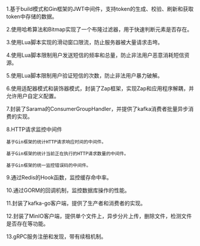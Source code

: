 1.基于build模式和Gin框架的JWT中间件，支持token的生成、校验、刷新和获取token中存储的数据。

2.使用哈希算法和Bitmap实现了一个布隆过滤器，用于快速判断元素是否存在。

3.使用Lua脚本实现的滑动窗口限流，防止服务器被大量请求击垮。

4.使用Lua脚本限制用户发送短信的频率和总量，防止非法用户恶意消耗短信资源。

5.使用Lua脚本限制用户验证短信的次数，防止非法用户暴力破解。

6.使用适配器模式和装饰器模式，封装了Zap框架，实现Zap和应用程序解耦，并允许用户自定义配置。

7.封装了Sarama的ConsumerGroupHandler，并提供了kafka消费者批量异步消费的实现。

8.HTTP请求监控中间件

    基于Gin框架的统计HTTP请求响应时间的中间件。

    基于Gin框架的统计当前正在执行的HTTP请求数量的中间件。

    基于Gin框架的统一监控错误码的中间件。

9.通过Redis的Hook函数，监控缓存命中率。

10.通过GORM的回调机制，监控数据库操作的性能。

11.封装了kafka-go客户端，提供了生产者和消费者的实现。

12.封装了MinIO客户端，提供单个文件上，异步分片上传，删除文件，检测文件是否存在等功能。

13.gRPC服务注册和发现，带有续租机制。

